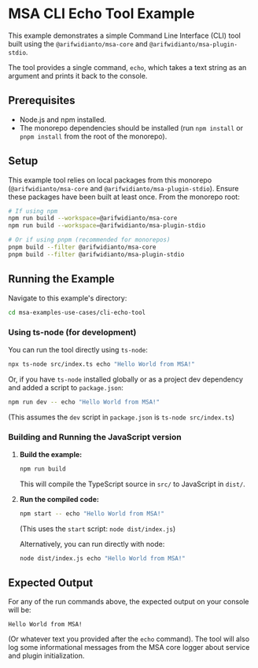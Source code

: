 # MSA CLI Echo Tool Example

This example demonstrates a simple Command Line Interface (CLI) tool built using the `@arifwidianto/msa-core` and `@arifwidianto/msa-plugin-stdio`.

The tool provides a single command, `echo`, which takes a text string as an argument and prints it back to the console.

## Prerequisites

- Node.js and npm installed.
- The monorepo dependencies should be installed (run `npm install` or `pnpm install` from the root of the monorepo).

## Setup

This example tool relies on local packages from this monorepo (`@arifwidianto/msa-core` and `@arifwidianto/msa-plugin-stdio`). Ensure these packages have been built at least once. From the monorepo root:

```bash
# If using npm
npm run build --workspace=@arifwidianto/msa-core
npm run build --workspace=@arifwidianto/msa-plugin-stdio

# Or if using pnpm (recommended for monorepos)
pnpm build --filter @arifwidianto/msa-core
pnpm build --filter @arifwidianto/msa-plugin-stdio
```

## Running the Example

Navigate to this example's directory:
```bash
cd msa-examples-use-cases/cli-echo-tool
```

### Using ts-node (for development)

You can run the tool directly using `ts-node`:

```bash
npx ts-node src/index.ts echo "Hello World from MSA!"
```
Or, if you have `ts-node` installed globally or as a project dev dependency and added a script to `package.json`:
```bash
npm run dev -- echo "Hello World from MSA!" 
```
(This assumes the `dev` script in `package.json` is `ts-node src/index.ts`)


### Building and Running the JavaScript version

1.  **Build the example:**
    ```bash
    npm run build
    ```
    This will compile the TypeScript source in `src/` to JavaScript in `dist/`.

2.  **Run the compiled code:**
    ```bash
    npm start -- echo "Hello World from MSA!"
    ```
    (This uses the `start` script: `node dist/index.js`)

    Alternatively, you can run directly with node:
    ```bash
    node dist/index.js echo "Hello World from MSA!"
    ```

## Expected Output

For any of the run commands above, the expected output on your console will be:

```
Hello World from MSA!
```
(Or whatever text you provided after the `echo` command).
The tool will also log some informational messages from the MSA core logger about service and plugin initialization.
